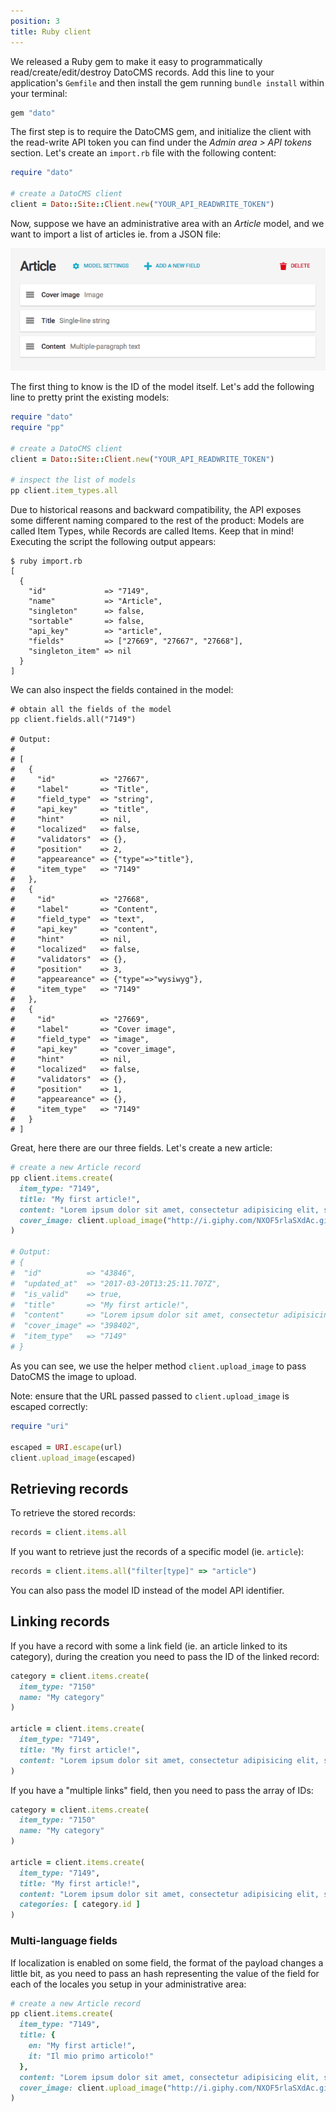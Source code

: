 ```yaml
---
position: 3
title: Ruby client
---
```


We released a Ruby gem to make it easy to programmatically read/create/edit/destroy DatoCMS records. Add this line to your application's `Gemfile` and then install the gem running `bundle install` within your terminal:

```ruby
gem "dato"
```

The first step is to require the DatoCMS gem, and initialize the client with the read-write API token you can find under the *Admin area > API tokens* section. Let's create an `import.rb` file with the following content:

```ruby
require "dato"

# create a DatoCMS client
client = Dato::Site::Client.new("YOUR_API_READWRITE_TOKEN")
```

Now, suppose we have an administrative area with an *Article* model, and we want to import a list of articles ie. from a JSON file:

![foo](../images/import/article.png)

The first thing to know is the ID of the model itself. Let's add the following line to pretty print the existing models:

```ruby
require "dato"
require "pp"

# create a DatoCMS client
client = Dato::Site::Client.new("YOUR_API_READWRITE_TOKEN")

# inspect the list of models
pp client.item_types.all
```

Due to historical reasons and backward compatibility, the API exposes some different naming compared to the rest of the product: Models are called Item Types, while Records are called Items. Keep that in mind! Executing the script the following output appears:

```
$ ruby import.rb
[
  {
    "id"             => "7149",
    "name"           => "Article",
    "singleton"      => false,
    "sortable"       => false,
    "api_key"        => "article",
    "fields"         => ["27669", "27667", "27668"],
    "singleton_item" => nil
  }
]
```

We can also inspect the fields contained in the model:

```
# obtain all the fields of the model
pp client.fields.all("7149")

# Output:
#
# [
#   {
#     "id"          => "27667",
#     "label"       => "Title",
#     "field_type"  => "string",
#     "api_key"     => "title",
#     "hint"        => nil,
#     "localized"   => false,
#     "validators"  => {},
#     "position"    => 2,
#     "appeareance" => {"type"=>"title"},
#     "item_type"   => "7149"
#   },
#   {
#     "id"          => "27668",
#     "label"       => "Content",
#     "field_type"  => "text",
#     "api_key"     => "content",
#     "hint"        => nil,
#     "localized"   => false,
#     "validators"  => {},
#     "position"    => 3,
#     "appeareance" => {"type"=>"wysiwyg"},
#     "item_type"   => "7149"
#   },
#   {
#     "id"          => "27669",
#     "label"       => "Cover image",
#     "field_type"  => "image",
#     "api_key"     => "cover_image",
#     "hint"        => nil,
#     "localized"   => false,
#     "validators"  => {},
#     "position"    => 1,
#     "appeareance" => {},
#     "item_type"   => "7149"
#   }
# ]
```

Great, here there are our three fields. Let's create a new article:

```ruby
# create a new Article record
pp client.items.create(
  item_type: "7149",
  title: "My first article!",
  content: "Lorem ipsum dolor sit amet, consectetur adipisicing elit, sed eiusmod.",
  cover_image: client.upload_image("http://i.giphy.com/NXOF5rlaSXdAc.gif")
)

# Output:
# {
#  "id"          => "43846",
#  "updated_at"  => "2017-03-20T13:25:11.707Z",
#  "is_valid"    => true,
#  "title"       => "My first article!",
#  "content"     => "Lorem ipsum dolor sit amet, consectetur adipisicing elit, sed eiusmod.",
#  "cover_image" => "398402",
#  "item_type"   => "7149"
# }
```

As you can see, we use the helper method `client.upload_image` to pass DatoCMS the image to upload.

Note: ensure that the URL passed passed to `client.upload_image` is escaped correctly:

```ruby
require "uri"

escaped = URI.escape(url)
client.upload_image(escaped)
```

## Retrieving records

To retrieve the stored records:

```ruby
records = client.items.all
```

If you want to retrieve just the records of a specific model (ie. `article`):

```ruby
records = client.items.all("filter[type]" => "article")
```

You can also pass the model ID instead of the model API identifier.

## Linking records

If you have a record with some a link field (ie. an article linked to its category), during the creation you need to pass the ID of the linked record:

```ruby
category = client.items.create(
  item_type: "7150"
  name: "My category"
)

article = client.items.create(
  item_type: "7149",
  title: "My first article!",
  content: "Lorem ipsum dolor sit amet, consectetur adipisicing elit, sed eiusmod.",
)
```

If you have a "multiple links" field, then you need to pass the array of IDs:

```ruby
category = client.items.create(
  item_type: "7150"
  name: "My category"
)

article = client.items.create(
  item_type: "7149",
  title: "My first article!",
  content: "Lorem ipsum dolor sit amet, consectetur adipisicing elit, sed eiusmod.",
  categories: [ category.id ]
)
```

### Multi-language fields

If localization is enabled on some field, the format of the payload changes a little bit, as you need to pass an hash representing the value of the field for each of the locales you setup in your administrative area:

```ruby
# create a new Article record
pp client.items.create(
  item_type: "7149",
  title: {
    en: "My first article!",
    it: "Il mio primo articolo!"
  },
  content: "Lorem ipsum dolor sit amet, consectetur adipisicing elit, sed eiusmod.",
  cover_image: client.upload_image("http://i.giphy.com/NXOF5rlaSXdAc.gif")
)
```

